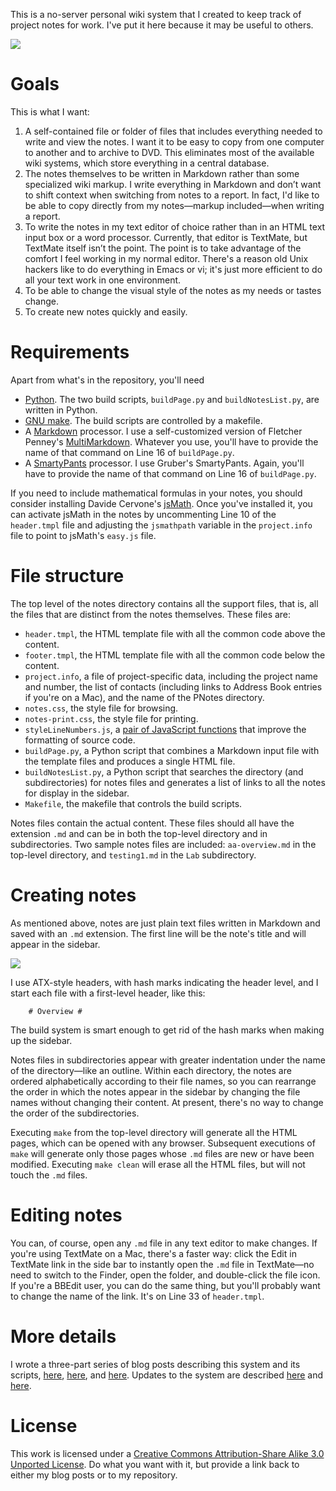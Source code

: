 This is a no-server personal wiki system that I created to keep track of project notes for work. I've put it here because it may be useful to others.

<img class="ss" src="http://www.leancrew.com/all-this/images/notes-wiki-overview.png" />

# Goals #

This is what I want:

1. A self-contained file or folder of files that includes everything needed to write and view the notes. I want it to be easy to copy from one computer to another and to archive to DVD. This eliminates most of the available wiki systems, which store everything in a central database.
2. The notes themselves to be written in Markdown rather than some specialized wiki markup. I write everything in Markdown and don’t want to shift context when switching from notes to a report. In fact, I'd like to be able to copy directly from my notes—markup included—when writing a report.
3. To write the notes in my text editor of choice rather than in an HTML text input box or a word processor. Currently, that editor is TextMate, but TextMate itself isn’t the point. The point is to take advantage of the comfort I feel working in my normal editor. There's a reason old Unix hackers like to do everything in Emacs or vi; it's just more efficient to do all your text work in one environment.
4. To be able to change the visual style of the notes as my needs or tastes change.
5. To create new notes quickly and easily.

# Requirements #

Apart from what's in the repository, you'll need

* [Python][1]. The two build scripts, `buildPage.py` and `buildNotesList.py`, are written in Python.
* [GNU make][2]. The build scripts are controlled by a makefile.
* A [Markdown][3] processor. I use a self-customized version of Fletcher Penney's [MultiMarkdown][4]. Whatever you use, you'll have to provide the name of that command on Line 16 of `buildPage.py`.
* A [SmartyPants][5] processor. I use Gruber's SmartyPants. Again, you'll have to provide the name of that command on Line 16 of `buildPage.py`.

If you need to include mathematical formulas in your notes, you should consider installing Davide Cervone's [jsMath][6]. Once you've installed it, you can activate jsMath in the notes by uncommenting Line 10 of the `header.tmpl` file and adjusting the `jsmathpath` variable in the `project.info` file to point to jsMath's `easy.js` file.

# File structure #

The top level of the notes directory contains all the support files, that is, all the files that are distinct from the notes themselves. These files are:

* `header.tmpl`, the HTML template file with all the common code above the content.
* `footer.tmpl`, the HTML template file with all the common code below the content.
* `project.info`, a file of project-specific data, including the project name and number, the list of contacts (including links to Address Book entries if you're on a Mac), and the name of the PNotes directory.
* `notes.css`, the style file for browsing.
* `notes-print.css`, the style file for printing.
* `styleLineNumbers.js`, a [pair of JavaScript functions][7] that improve the formatting of source code.
* `buildPage.py`, a Python script that combines a Markdown input file with the template files and produces a single HTML file.
* `buildNotesList.py`, a Python script that searches the directory (and subdirectories) for notes files and generates a list of links to all the notes for display in the sidebar.
* `Makefile`, the makefile that controls the build scripts.

Notes files contain the actual content. These files should all have the extension `.md` and can be in both the top-level directory and in subdirectories. Two sample notes files are included: `aa-overview.md` in the top-level directory, and `testing1.md` in the `Lab` subdirectory.

# Creating notes #

As mentioned above, notes are just plain text files written in Markdown and saved with an `.md` extension. The first line will be the note's title and will appear in the sidebar.

<img class="ss" src="http://www.leancrew.com/all-this/images2010/notes-sidebar.png" />

I use ATX-style headers, with hash marks indicating the header level, and I start each file with a first-level header, like this:

		# Overview #

The build system is smart enough to get rid of the hash marks when making up the sidebar.

Notes files in subdirectories appear with greater indentation under the name of the directory—like an outline. Within each directory, the notes are ordered alphabetically according to their file names, so you can rearrange the order in which the notes appear in the sidebar by changing the file names without changing their content. At present, there's no way to change the order of the subdirectories.

Executing `make` from the top-level directory will generate all the HTML pages, which can be opened with any browser. Subsequent executions of `make` will generate only those pages whose `.md` files are new or have been modified. Executing `make clean` will erase all the HTML files, but will not touch the `.md` files.

# Editing notes #

You can, of course, open any `.md` file in any text editor to make changes. If you're using TextMate on a Mac, there's a faster way: click the Edit in TextMate link in the side bar to instantly open the `.md` file in TextMate—no need to switch to the Finder, open the folder, and double-click the file icon. If you're a BBEdit user, you can do the same thing, but you'll probably want to change the name of the link. It's on Line 33 of `header.tmpl`.

# More details #

I wrote a three-part series of blog posts describing this system and its scripts, [here][8], [here][9], and [here][10]. Updates to the system are described [here][12] and [here][13].

# License #

This work is licensed under a [Creative Commons Attribution-Share Alike 3.0 Unported License][11]. Do what you want with it, but provide a link back to either my blog posts or to my repository.


[1]: http://www.python.org/
[2]: http://www.gnu.org/software/make/
[3]: http://daringfireball.net/projects/markdown/
[4]: http://fletcherpenney.net/multimarkdown/
[5]: http://daringfireball.net/projects/smartypants/
[6]: http://www.math.union.edu/~dpvc/jsMath/
[7]: http://www.leancrew.com/all-this/2007/12/source-code-line-numbers-and-javascript/
[8]: http://www.leancrew.com/all-this/2008/06/my-no-server-personal-wiki-part-1/
[9]: http://www.leancrew.com/all-this/2008/06/my-no-server-personal-wiki-part-2/
[10]: http://www.leancrew.com/all-this/2008/06/my-no-server-personal-wiki-part-3/
[11]: http://creativecommons.org/licenses/by-sa/3.0/
[12]: http://www.leancrew.com/all-this/2010/02/the-no-server-notes-wiki/
[13]: http://www.leancrew.com/all-this/2010/05/relative-links-in-pnotes/
